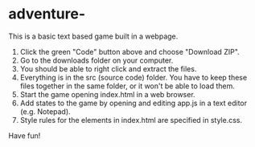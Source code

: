 # adventure-

This is a basic text based game built in a webpage.

1. Click the green "Code" button above and choose "Download ZIP".
2. Go to the downloads folder on your computer.
3. You should be able to right click and extract the files.
4. Everything is in the src (source code) folder. You have to keep these files together in the same folder, or it won't be able to load them.
5. Start the game opening index.html in a web browser.
6. Add states to the game by opening and editing app.js in a text editor (e.g. Notepad).
7. Style rules for the elements in index.html are specified in style.css.

Have fun!
